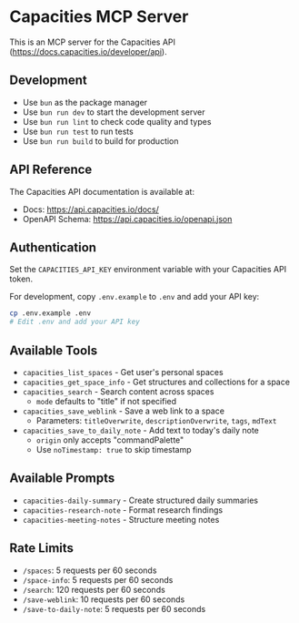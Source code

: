 # Capacities MCP Server

This is an MCP server for the Capacities API (https://docs.capacities.io/developer/api).

## Development

- Use `bun` as the package manager
- Use `bun run dev` to start the development server
- Use `bun run lint` to check code quality and types
- Use `bun run test` to run tests
- Use `bun run build` to build for production

## API Reference

The Capacities API documentation is available at:
- Docs: https://api.capacities.io/docs/
- OpenAPI Schema: https://api.capacities.io/openapi.json

## Authentication

Set the `CAPACITIES_API_KEY` environment variable with your Capacities API token.

For development, copy `.env.example` to `.env` and add your API key:
```bash
cp .env.example .env
# Edit .env and add your API key
```

## Available Tools

- `capacities_list_spaces` - Get user's personal spaces
- `capacities_get_space_info` - Get structures and collections for a space
- `capacities_search` - Search content across spaces
  - `mode` defaults to "title" if not specified
- `capacities_save_weblink` - Save a web link to a space
  - Parameters: `titleOverwrite`, `descriptionOverwrite`, `tags`, `mdText`
- `capacities_save_to_daily_note` - Add text to today's daily note
  - `origin` only accepts "commandPalette" 
  - Use `noTimestamp: true` to skip timestamp

## Available Prompts

- `capacities-daily-summary` - Create structured daily summaries
- `capacities-research-note` - Format research findings  
- `capacities-meeting-notes` - Structure meeting notes

## Rate Limits

- `/spaces`: 5 requests per 60 seconds
- `/space-info`: 5 requests per 60 seconds  
- `/search`: 120 requests per 60 seconds
- `/save-weblink`: 10 requests per 60 seconds
- `/save-to-daily-note`: 5 requests per 60 seconds